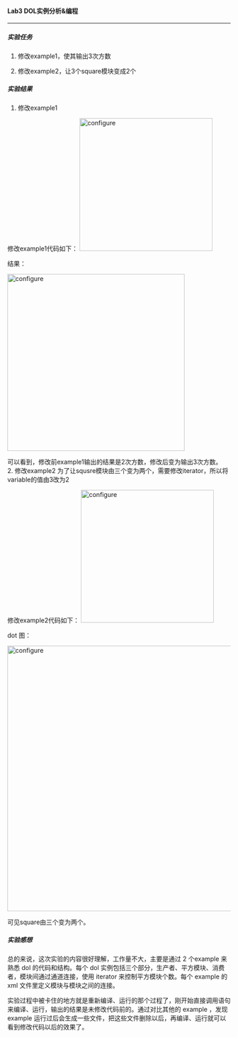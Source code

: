#### Lab3 DOL实例分析&编程
***
##### 实验任务

1. 修改example1，使其输出3次方数

2. 修改example2，让3个square模块变成2个

##### 实验结果
1. 修改example1

修改example1代码如下：
<img src="http://wx4.sinaimg.cn/mw690/d6c2dee9ly1fbzoiljsycj20lc0gj0yu.jpg" width="300" alt="configure"/>

结果：

<img src="http://wx2.sinaimg.cn/mw690/d6c2dee9ly1fbzoio3hh0j20ow0qvat4.jpg" width="400" alt="configure"/>

可以看到，修改前example1输出的结果是2次方数，修改后变为输出3次方数。
<br />
2. 修改example2
为了让squsre模块由三个变为两个，需要修改iterator，所以将variable的值由3改为2

修改example2代码如下：
<img src="http://wx1.sinaimg.cn/mw690/d6c2dee9ly1fbzoihk90bj20n80giwpu.jpg" width="300" alt="configure"/>

dot 图：

<img src="http://wx4.sinaimg.cn/mw690/d6c2dee9ly1fbzoijgrr4j216d0wvmze.jpg" width="600" alt="configure"/>

可见square由三个变为两个。


##### 实验感想

总的来说，这次实验的内容很好理解，工作量不大，主要是通过 2 个example 来熟悉 dol 的代码和结构。每个 dol 实例包括三个部分，生产者、平方模块、消费者，模块间通过通道连接，使用 iterator 来控制平方模块个数。每个 example 的 xml 文件里定义模块与模块之间的连接。

实验过程中被卡住的地方就是重新编译、运行的那个过程了，刚开始直接调用语句来编译、运行，输出的结果是未修改代码前的。通过对比其他的 example ，发现 example 运行过后会生成一些文件，把这些文件删除以后，再编译、运行就可以看到修改代码以后的效果了。
